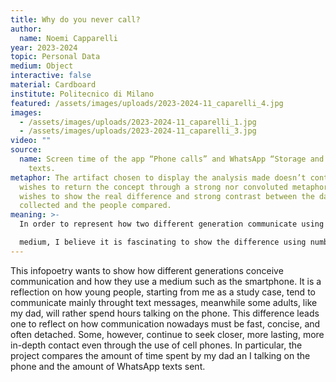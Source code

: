 ```yaml
---
title: Why do you never call?
author:
  name: Noemi Capparelli
year: 2023-2024
topic: Personal Data
medium: Object
interactive: false
material: Cardboard
institute: Politecnico di Milano
featured: /assets/images/uploads/2023-2024-11_caparelli_4.jpg
images:
  - /assets/images/uploads/2023-2024-11_caparelli_1.jpg
  - /assets/images/uploads/2023-2024-11_caparelli_3.jpg
video: ""
source:
  name: Screen time of the app “Phone calls” and WhatsApp “Storage and data” for
    texts.
metaphor: The artifact chosen to display the analysis made doesn’t contain nor
  wishes to return the concept through a strong nor convoluted metaphor, but
  wishes to show the real difference and strong contrast between the data
  collected and the people compared.
meaning: >-
  In order to represent how two different generation communicate using the same

  medium, I believe it is fascinating to show the difference using numbers, in particular time and quantity. The decision of using my point of view and my dad’s clearly shows a strong contrast between the choice of the type of communication we prefer. My intention is to encourage the user into reflecting on how they personally use this medium and maybe also how their choice of communcation can affect communication itself.
---
```

This infopoetry wants to show how different generations conceive communication and how they use a medium such as the smartphone. It is a reflection on how young people, starting from me as a study case, tend to communicate mainly throught text messages, meanwhile some adults, like my dad, will rather spend hours talking on the phone. This difference leads one to reflect on how communication nowadays must be fast, concise, and often detached. Some, however, continue to seek closer, more lasting, more in-depth contact even through the use of cell phones. In particular, the project compares the amount of time spent by my dad an I talking on the phone and the amount of WhatsApp texts sent.